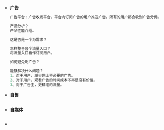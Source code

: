 - **广告**

  ```python
  广告平台：广告收发平台，平台向订阅广告的用户推送广告。所有的用户都会收到广告分佣。
  
  产品分析？
  产品性能介绍。
  
  这是否是一个为需求？
  
  怎样整合各个流量入口？
  将流量入口看作订阅用户。
  
  如何避免刷广告？
  
  能够解决什么问题？
  1、对于用户，减少网上不必要的广告。
  2、对于用户，观看广告的时间成本不再是没有价值。
  3、对于广告主，更精准的流量。
  ```

- **自售**

  ```python
  
  ```

- **自媒体**

  ```python
  
  ```

- 